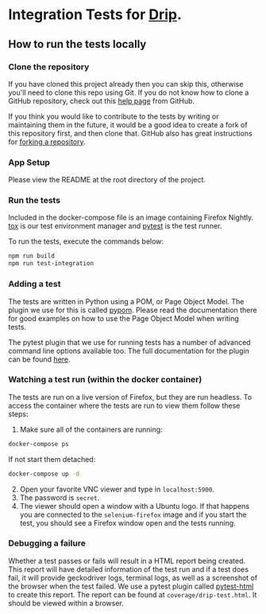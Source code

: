 # Integration Tests for [Drip](https://drip.firefox.com/).
## How to run the tests locally
### Clone the repository

If you have cloned this project already then you can skip this, otherwise you'll
need to clone this repo using Git. If you do not know how to clone a GitHub
repository, check out this [help page][git-clone] from GitHub.

If you think you would like to contribute to the tests by writing or maintaining
them in the future, it would be a good idea to create a fork of this repository
first, and then clone that. GitHub also has great instructions for
[forking a repository][git-fork].

### App Setup

Please view the README at the root directory of the project.

### Run the tests

Included in the docker-compose file is an image containing Firefox Nightly.
[tox][Tox] is our test environment manager and [pytest][pytest] is the test runner.

To run the tests, execute the commands below:
```sh
npm run build
npm run test-integration
```

### Adding a test

The tests are written in Python using a POM, or Page Object Model. The plugin we use for this is called [pypom][pypom]. Please read the documentation there for good examples on how to use the Page Object Model when writing tests.

The pytest plugin that we use for running tests has a number of advanced command line options available too. The full documentation for the plugin can be found [here][pytest-selenium].

### Watching a test run (within the docker container)

The tests are run on a live version of Firefox, but they are run headless. To access the container where the tests are run to view them follow these steps:

1. Make sure all of the containers are running:
```sh
docker-compose ps
```
If not start them detached:
```sh
docker-compose up -d
```

2. Open your favorite VNC viewer and type in `localhost:5900`.
3. The password is ```secret```.
4. The viewer should open a window with a Ubuntu logo. If that happens you are connected to the ```selenium-firefox``` image and if you start the test, you should see a Firefox window open and the tests running.

### Debugging a failure

Whether a test passes or fails will result in a HTML report being created. This report will have detailed information of the test run and if a test does fail, it will provide geckodriver logs, terminal logs, as well as a screenshot of the browser when the test failed. We use a pytest plugin called [pytest-html][pytest-html] to create this report. The report can be found at ```coverage/drip-test.html```. It should be viewed within a browser.

[flake8]: http://flake8.pycqa.org/en/latest/
[git-clone]: https://help.github.com/articles/cloning-a-repository/
[git-fork]: https://help.github.com/articles/fork-a-repo/
[geckodriver]: https://github.com/mozilla/geckodriver/releases/tag/v0.19.1
[pypom]: http://pypom.readthedocs.io/en/latest/
[pytest]: https://docs.pytest.org/en/latest/
[pytest-html]: https://github.com/pytest-dev/pytest-html
[pytest-selenium]: http://pytest-selenium.readthedocs.org/
[Selenium]: http://selenium-python.readthedocs.io/index.html
[selenium-api]: http://selenium-python.readthedocs.io/locating-elements.html
[Tox]: http://tox.readthedocs.io/
